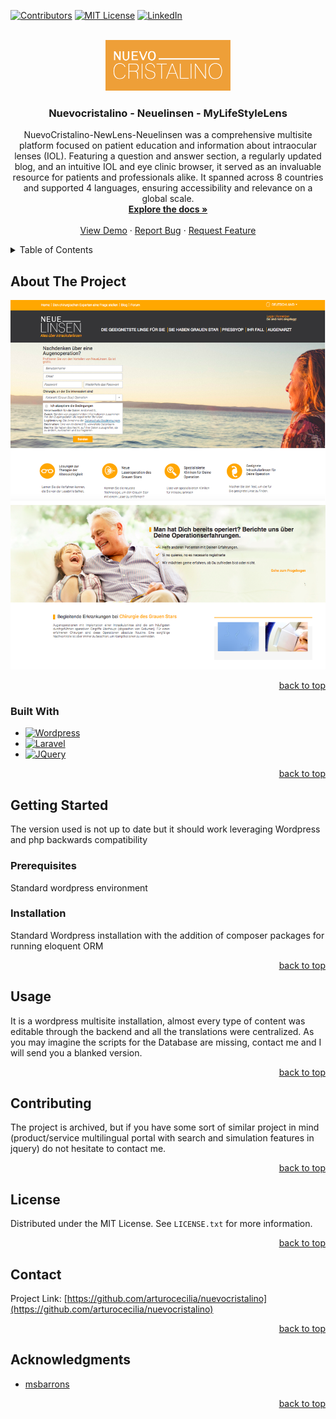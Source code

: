 <!-- Improved compatibility of back to top link: See: https://github.com/othneildrew/Best-README-Template/pull/73 -->

<a name="readme-top"></a>

<!--
*** Thanks for checking out the Best-README-Template. If you have a suggestion
*** that would make this better, please fork the repo and create a pull request
*** or simply open an issue with the tag "enhancement".
*** Don't forget to give the project a star!
*** Thanks again! Now go create something AMAZING! :D
-->

<!-- PROJECT SHIELDS -->
<!--
*** I'm using markdown "reference style" links for readability.
*** Reference links are enclosed in brackets [ ] instead of parentheses ( ).
*** See the bottom of this document for the declaration of the reference variables
*** for contributors-url, forks-url, etc. This is an optional, concise syntax you may use.
*** https://www.markdownguide.org/basic-syntax/#reference-style-links
-->

[![Contributors][contributors-shield]][contributors-url]
[![MIT License][license-shield]][license-url]
[![LinkedIn][linkedin-shield]][linkedin-url]

<!-- PROJECT LOGO -->
<br />
<div align="center">
  <a href="https://github.com/github_username/repo_name">
    <img src="logo-nc.jpg" alt="Logo" width="200" height="auto">
  </a>

<h3 align="center">Nuevocristalino - Neuelinsen - MyLifeStyleLens</h3>

  <p align="center">
NuevoCristalino-NewLens-Neuelinsen was a comprehensive multisite platform focused on patient education and information about intraocular lenses (IOL). Featuring a question and answer section, a regularly updated blog, and an intuitive IOL and eye clinic browser, it served as an invaluable resource for patients and professionals alike. It spanned across 8 countries and supported 4 languages, ensuring accessibility and relevance on a global scale.
    <br />
    <a href="https://github.com/arturocecilia/nuevocristalino"><strong>Explore the docs »</strong></a>
    <br />
    <br />
    <a href="https://github.com/github_username/repo_name">View Demo</a>
    ·
    <a href="https://github.com/github_username/repo_name/issues/new?labels=bug&template=bug-report---.md">Report Bug</a>
    ·
    <a href="https://github.com/github_username/repo_name/issues/new?labels=enhancement&template=feature-request---.md">Request Feature</a>
  </p>
</div>

<!-- TABLE OF CONTENTS -->
<details>
  <summary>Table of Contents</summary>
  <ol>
    <li>
      <a href="#about-the-project">About The Project</a>
      <ul>
        <li><a href="#built-with">Built With</a></li>
      </ul>
    </li>
    <li>
      <a href="#getting-started">Getting Started</a>
      <ul>
        <li><a href="#prerequisites">Prerequisites</a></li>
        <li><a href="#installation">Installation</a></li>
      </ul>
    </li>
    <li><a href="#usage">Usage</a></li>
    <li><a href="#roadmap">Roadmap</a></li>
    <li><a href="#contributing">Contributing</a></li>
    <li><a href="#license">License</a></li>
    <li><a href="#contact">Contact</a></li>
    <li><a href="#acknowledgments">Acknowledgments</a></li>
  </ol>
</details>

<!-- ABOUT THE PROJECT -->

## About The Project

<div align="center">

[![Product Name Screen Shot][product-screenshot]](https://example.com)

</div>

<p align="right"><a href="#readme-top">back to top</a></p>

### Built With

- [![Wordpress][Wordpress]][Wordpress-url]
- [![Laravel][Laravel.com]][Laravel-url]
- [![JQuery][JQuery.com]][JQuery-url]

<p align="right"><a href="#readme-top">back to top</a></p>

<!-- GETTING STARTED -->

## Getting Started

The version used is not up to date but it should work leveraging Wordpress and php backwards compatibility

### Prerequisites

Standard wordpress environment

### Installation

Standard Wordpress installation with the addition of composer packages for running eloquent ORM

<p align="right"><a href="#readme-top">back to top</a></p>

<!-- USAGE EXAMPLES -->

## Usage

It is a wordpress multisite installation, almost every type of content was editable through the backend and all the translations were centralized. As you may imagine the scripts for the Database are missing, contact me and I will send you a blanked version.

<p align="right"><a href="#readme-top">back to top</a></p>

<!-- ROADMAP -->

## Contributing

The project is archived, but if you have some sort of similar project in mind (product/service multilingual portal with search and simulation features in jquery) do not hesitate to contact me.

<p align="right"><a href="#readme-top">back to top</a></p>

<!-- LICENSE -->

## License

Distributed under the MIT License. See `LICENSE.txt` for more information.

<p align="right"><a href="#readme-top">back to top</a></p>

<!-- CONTACT -->

## Contact

Project Link: [https://github.com/arturocecilia/nuevocristalino](https://github.com/arturocecilia/nuevocristalino)

<p align="right"><a href="#readme-top">back to top</a></p>

<!-- ACKNOWLEDGMENTS -->

## Acknowledgments

- [msbarrons](https://www.msbarrons.com)

<p align="right"><a href="#readme-top">back to top</a></p>

<!-- MARKDOWN LINKS & IMAGES -->
<!-- https://www.markdownguide.org/basic-syntax/#reference-style-links -->

[contributors-shield]: https://img.shields.io/github/contributors/github_username/repo_name.svg?style=for-the-badge
[contributors-url]: https://github.com/arturocecilia
[license-shield]: https://img.shields.io/github/license/github_username/repo_name.svg?style=for-the-badge
[license-url]: https://github.com/arturocecilia/nuevocristalino/blob/master/license.txt
[linkedin-shield]: https://img.shields.io/badge/-LinkedIn-black.svg?style=for-the-badge&logo=linkedin&colorB=555
[linkedin-url]: https://www.linkedin.com/in/arturo-cecilia-a4b2bb4b/
[product-screenshot]: screenshot.png
[Wordpress]: https://img.shields.io/badge/WordPress-%23117AC9.svg?style=for-the-badge&logo=WordPress&logoColor=white
[Wordpress-url]: https://wordpress.org/
[Laravel.com]: https://img.shields.io/badge/Laravel-FF2D20?style=for-the-badge&logo=laravel&logoColor=white
[Laravel-url]: https://laravel.com
[JQuery.com]: https://img.shields.io/badge/jQuery-0769AD?style=for-the-badge&logo=jquery&logoColor=white
[JQuery-url]: https://jquery.com
